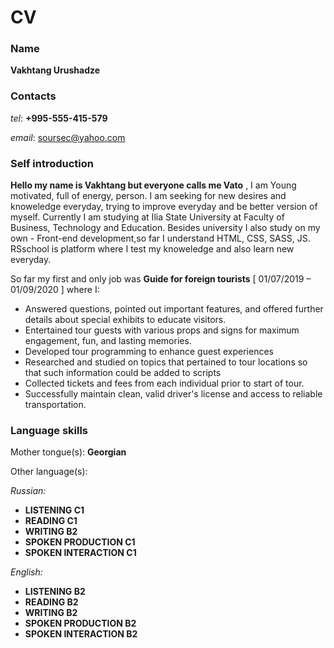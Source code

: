 # CV

### Name

**Vakhtang Urushadze**

### Contacts

_tel_: **+995-555-415-579**

_email_: <soursec@yahoo.com>

### Self introduction

**Hello my name is Vakhtang but everyone calls me Vato** , I am Young motivated, full of energy, person. I am seeking for new desires and knoweledge everyday, trying to improve everyday and be better version of myself. Currently I am studying at Ilia State University at Faculty of Business, Technology and Education. Besides university I also study on my own - Front-end development,so far I understand HTML, CSS, SASS, JS. RSschool is platform where I test my knoweledge and also learn new everyday.

So far my first and only job was **Guide for foreign tourists** [ 01/07/2019 – 01/09/2020 ] where I:

- Answered questions, pointed out important features, and offered further details about special exhibits to
  educate visitors.
- Entertained tour guests with various props and signs for maximum engagement, fun, and lasting
  memories.
- Developed tour programming to enhance guest experiences
- Researched and studied on topics that pertained to tour locations so that such information could be added
  to scripts
- Collected tickets and fees from each individual prior to start of tour.
- Successfully maintain clean, valid driver's license and access to reliable transportation.

### Language skills

Mother tongue(s): **Georgian**

Other language(s):

_Russian:_

- **LISTENING C1**
- **READING C1**
- **WRITING B2**
- **SPOKEN PRODUCTION C1**
- **SPOKEN INTERACTION C1**

_English:_

- **LISTENING B2**
- **READING B2**
- **WRITING B2**
- **SPOKEN PRODUCTION B2**
- **SPOKEN INTERACTION B2**
